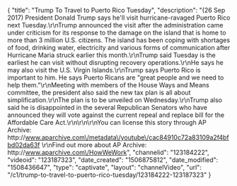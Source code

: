 {
    "title": "Trump To Travel to Puerto Rico Tuesday",
    "description": "(26 Sep 2017) President Donald Trump says he'll visit hurricane-ravaged Puerto Rico next Tuesday.\r\nTrump announced the visit after the administration came under criticism for its response to the damage on the island that is home to more than 3 million U.S. citizens. The island has been coping with shortages of food, drinking water, electricity and various forms of communication after Hurricane Maria struck earlier this month.\r\nTrump said Tuesday is the earliest he can visit without disrupting recovery operations.\r\nHe says he may also visit the U.S. Virgin Islands.\r\nTrump says Puerto Rico is important to him. He says Puerto Ricans are \"great people and we need to help them.\"\r\nMeeting with members of the House Ways and Means committee, the president also said the new tax plan is all about simplification.\r\nThe plan is to be unveiled on Wednesday.\r\nTrump also said he is disappointed in the several Republican Senators who have announced they will vote against the current repeal and replace bill for the Affordable Care Act.\r\n\r\n\r\nYou can license this story through AP Archive: http:\/\/www.aparchive.com\/metadata\/youtube\/cac84910c72a83109a2f4bfbd02da63f \r\nFind out more about AP Archive: http:\/\/www.aparchive.com\/HowWeWork",
    "channelid": "123184222",
    "videoid": "123187323",
    "date_created": "1506875812",
    "date_modified": "1508436647",
    "type": "captivate",
    "layout": "channelVideo",
    "url": "\/c1\/trump-to-travel-to-puerto-rico-tuesday\/123184222-123187323"
}